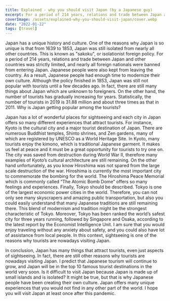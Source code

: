 ```yaml
---
title: Explained - why you should visit Japan (by a Japanese guy)
excerpt: For a period of 214 years, relations and trade between Japan and other countries was strictly limited, and nearly all foreign nationals were banned from entering Japan. Japanese people were also kept from leaving the country. As a result, Japanese people had enough time to modernize their own culture.
coverImage: /assets/explained-why-you-should-visit-japan/cover.webp
date: "2022-01-22"
tags: [travel]
---
```


Japan has a unique history and culture. One of the reasons why Japan is so unique is that from 1639 to 1853, Japan was still isolated from nearly all other countries. This is known as "sakoku", or isolationist foreign policy. For a period of 214 years, relations and trade between Japan and other countries was strictly limited, and nearly all foreign nationals were banned from entering Japan. Japanese people were also kept from leaving the country. As a result, Japanese people had enough time to modernize their own culture. Although the policy finished in 1853, Japan was still not popular with tourists until a few decades ago. In fact, there are still many things about Japan which are unknown to foreigners. On the other hand, the number of tourists has gradually increasing for years. Statistically, the number of tourists in 2019 is 31.88 million and about three times as that in 2011. Why is Japan getting popular among the tourists? 

Japan has a lot of wonderful places for sightseeing and each city in Japan offers so many different experiences that attract tourists. For instance, Kyoto is the cultural city and a major tourist destination of Japan. There are numerous Buddhist temples, Shinto shrines, and Zen gardens, many of which are registered by UNESCO as a World Heritage Site. In Kyoto, many tourists enjoy the kimono, which is traditional Japanese garment. It makes us feel at peace and it must be a great opportunity for tourists to try one on. The city was saved from destruction during World War II, therefore many examples of Kyoto’s cultural architecture are still remaining. On the other hand unfortunately, as you know Hiroshima was not spared from the large scale destruction of the war. Hiroshima is currently the most important city to commemorate the bombing for the world. The Hiroshima Peace Memorial which is commonly called “The Atomic Bomb Dome” offers so many feelings and experiences. Finally, Tokyo should be described. Tokyo is one of the largest economic power cities in the world. Therefore, you can not only see many skyscrapers and amazing public transportation, but also you could easily understand that many Japanese traditions are still remaining there. This blend of modernism and tradition might be the strongest characteristic of Tokyo. Moreover, Tokyo has been ranked the world’s safest city for three years running, followed by Singapore and Osaka, according to the latest report by the Economist Intelligence Unit. I am sure that you would enjoy traveling without any anxiety about safety, and you could also have lot of assistance from local people. In this context, sightseeing is one of the reasons why tourists are nowadays visiting Japan.

In conclusion, Japan has many things that attract tourists, even just aspects of sightseeing. In fact, there are still other reasons why tourists are nowadays visiting Japan. I predict that Japanese tourism will continue to grow, and Japan will be in the top 10 famous tourist destinations in the world very soon. Is it difficult to visit Japan because Japan is made up of small islands and is isolated? It might be true, but that is why Japanese people have been creating their own culture. Japan offers many unique experiences that you would not find in any other part of the world. I hope you will visit Japan at least once after this pandemic.
